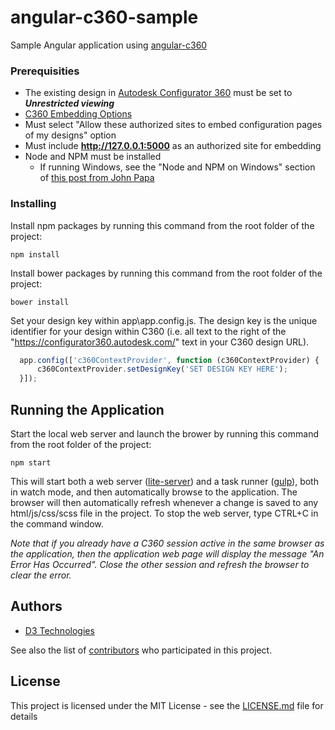 # angular-c360-sample

Sample Angular application using [angular-c360](https://github.com/D3Automation/angular-c360)

### Prerequisities

* The existing design in [Autodesk Configurator 360](https://configurator360.autodesk.com/Design) must be set to **_Unrestricted viewing_**
* [C360 Embedding Options](https://configurator360.autodesk.com/Design)
 * Must select "Allow these authorized sites to embed configuration pages of my designs" option
 * Must include **http://127.0.0.1:5000** as an authorized site for embedding
* Node and NPM must be installed
  * If running Windows, see the "Node and NPM on Windows" section of [this post from John Papa](http://www.johnpapa.net/get-up-and-running-with-node-and-visual-studio/)

### Installing

Install npm packages by running this command from the root folder of the project:
  ```
  npm install
  ```

Install bower packages by running this command from the root folder of the project:
  ```
  bower install
  ```

Set your design key within app\app.config.js.  The design key is the unique identifier for your design within C360 (i.e. all text to the right of the "https://configurator360.autodesk.com/" text in your C360 design URL).
  ```javascript
    app.config(['c360ContextProvider', function (c360ContextProvider) {
        c360ContextProvider.setDesignKey('SET DESIGN KEY HERE');
    }]);
  ```

## Running the Application
Start the local web server and launch the brower by running this command from the root folder of the project:

  ```
  npm start
  ```
This will start both a web server ([lite-server](https://github.com/johnpapa/lite-server)) and a task runner ([gulp](http://gulpjs.com/)), both in watch mode, and then automatically browse to the application.  The browser will then automatically refresh whenever a change is saved to any html/js/css/scss file in the project.  To stop the web server, type CTRL+C in the command window.

*Note that if you already have a C360 session active in the same browser as the application, then the application web page will display the message "An Error Has Occurred".  Close the other session and refresh the browser to clear the error.*

## Authors

* [D3 Technologies](http://www.d3tech.net/)

See also the list of [contributors](https://github.com/D3Automation/angular-c360-sample/contributors) who participated in this project.

## License

This project is licensed under the MIT License - see the [LICENSE.md](LICENSE.md) file for details
